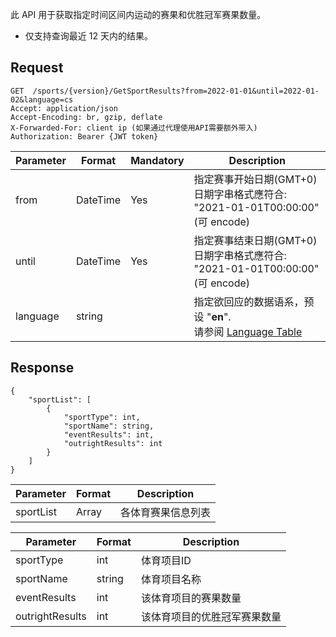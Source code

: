 ﻿此 API 用于获取指定时间区间内运动的赛果和优胜冠军赛果数量。
* 仅支持查询最近 12 天内的结果。

## Request
```http request
GET  /sports/{version}/GetSportResults?from=2022-01-01&until=2022-01-02&language=cs
Accept: application/json
Accept-Encoding: br, gzip, deflate
X-Forwarded-For: client ip (如果通过代理使用API需要额外带入)
Authorization: Bearer {JWT token}
```

| Parameter | Format | Mandatory | Description |
| ------ | ------ | ------ | ------ |
| from | DateTime | Yes |指定赛事开始日期(GMT+0)<br>日期字串格式應符合: "2021-01-01T00:00:00"(可 encode) |
| until | DateTime | Yes |指定赛事结束日期(GMT+0)<br>日期字串格式應符合: "2021-01-01T00:00:00"(可 encode) |
| language | string | |指定欲回应的数据语系，预设 "**en**".<br>请参阅 [Language Table](/j33app2/sports/wiki/Language-Table)|
## Response
```
{    
    "sportList": [
        {  
            "sportType": int,  
            "sportName": string, 
            "eventResults": int,
            "outrightResults": int
        }
    ]   
} 
```
| Parameter | Format | Description |
| ------ | ------ | ------ |
| sportList | Array| 各体育赛果信息列表 |

| Parameter | Format | Description |
| ------ | ------ | ------ |
|sportType|int|体育项目ID|
|sportName|string|体育项目名称|
|eventResults|int|该体育项目的赛果数量|
|outrightResults|int|该体育项目的优胜冠军赛果数量|
